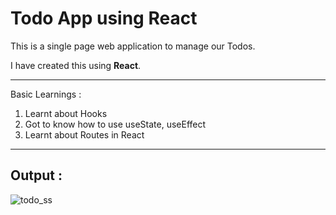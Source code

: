 # Todo App using React

This is a single page web application to manage our Todos.

I have created this using **React**.
***
Basic Learnings :
1. Learnt about Hooks
2. Got to know how to use useState, useEffect
3. Learnt about Routes in React
***
## Output :
![todo_ss](https://user-images.githubusercontent.com/70126570/209459905-5cf0d751-33cf-4c4c-b90b-f38cf6769824.jpg)

